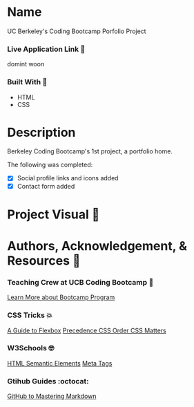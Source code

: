 
# Name 
  UC Berkeley's Coding Bootcamp Porfolio Project

### Live Application Link :eyes:
domint woon

### Built With :toolbox: 
- HTML
- CSS

# Description 
Berkeley Coding Bootcamp's 1st project, a portfolio home.

The following was completed:

- [x] Social profile links and icons added
- [x] Contact form added
# Project Visual :metal:

# Authors, Acknowledgement, & Resources :handshake:
### Teaching Crew at UCB Coding Bootcamp :tada:
[Learn More about Bootcamp Program](https://bootcamp.berkeley.edu/coding/) 

### CSS Tricks :boom:
[A Guide to Flexbox](https://css-tricks.com/snippets/css/a-guide-to-flexbox)
[Precedence CSS Order CSS Matters](https://css-tricks.com/precedence-css-order-css-matters)

### W3Schools :nerd_face:
[HTML Semantic Elements](https://www.w3schools.com/html/html5_semantic_elements.asp)
[Meta Tags](https://www.w3schools.com/tags/tag_meta.asp)

### Gtihub Guides :octocat:
[GitHub to Mastering Markdown](https://guides.github.com/features/mastering-markdown/)
